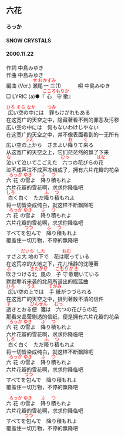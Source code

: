 <style type="text/css">
	ruby{
	    ruby-position: over;
	}
	ruby > rt{font-size: 12px;color:red;}
	p{font:16px;font-size: '楷体'}
</style>
## 六花
#### ろっか
#### SNOW CRYSTALS
#### 2000.11.22


作詞     中島みゆき　　　　　   
作曲      中島みゆき  　　　   
編曲 (Ver.) <ruby><rb>瀬尾</rb><rp>(</rp><rt>せお</rt><rp>)</rp></ruby><ruby><rb>一三</rb><rp>(</rp><rt>かずみ</rt><rp>)</rp></ruby>(1)　　　
唄     中島みゆき     
□ LYRIC (a)●『<ruby><rb>心</rb><rp>(</rp><rt>こころ</rt><rp>)</rp></ruby><ruby><rb>守歌</rb><rp>(</rp><rt>もりか</rt><rp>)</rp></ruby>』  
  
  
<ruby><rb>広</rb><rp>(</rp><rt>ひろ</rt><rp>)</rp></ruby>い<ruby><rb>空</rb><rp>(</rp><rt>そら</rt><rp>)</rp></ruby>の<ruby><rb>中</rb><rp>(</rp><rt>なか</rt><rp>)</rp></ruby>には　<ruby><rb>罪</rb><rp>(</rp><rt>つみ</rt><rp>)</rp></ruby>もけがれもある  
在这宽广的天空之中，隐藏著看不到的罪恶及污秽  
広い空の中には　何もないわけじやない  
在这宽广的天空之中，并不像表面看到的一无所有  
広い空の<ruby><rb>上</rb><rp>(</rp><rt>うえ</rt><rp>)</rp></ruby>から　さまよい<ruby><rb>降</rb><rp>(</rp><rt>お</rt><rp>)</rp></ruby>りて<ruby><rb>来</rb><rp>(</rp><rt>く</rt><rp>)</rp></ruby>る  
从这宽广的天空之上，它们茫茫然的飘了下来  
<ruby><rb>泣</rb><rp>(</rp><rt>な</rt><rp>)</rp></ruby>いて泣いてこごえた　<ruby><rb>六</rb><rp>(</rp><rt>むっ</rt><rp>)</rp></ruby>つの花びらの<ruby><rb>花</rb><rp>(</rp><rt>はな</rt><rp>)</rp></ruby>  
泣不成声泣不成声冻结成了，拥有六片花瓣的花朵  
六<ruby><rb>花</rb><rp>(</rp><rt>ろっか</rt><rp>)</rp></ruby>の<ruby><rb>雪</rb><rp>(</rp><rt>ゆき</rt><rp>)</rp></ruby>よ　<ruby><rb>降</rb><rp>(</rp><rt>ふ</rt><rp>)</rp></ruby>り<ruby><rb>積</rb><rp>(</rp><rt>つ</rt><rp>)</rp></ruby>もれよ  
 六片花瓣的雪花啊，求求你降临吧  
<ruby><rb>白</rb><rp>(</rp><rt>しろ</rt><rp>)</rp></ruby>く白く　ただ<ruby><rb>降</rb><rp>(</rp><rt>ふ</rt><rp>)</rp></ruby>り<ruby><rb>積</rb><rp>(</rp><rt>つ</rt><rp>)</rp></ruby>もれよ  
 将一切皆染成纯白，就这样不断飘降吧  
六<ruby><rb>花</rb><rp>(</rp><rt>ろっか</rt><rp>)</rp></ruby>の<ruby><rb>雪</rb><rp>(</rp><rt>ゆき</rt><rp>)</rp></ruby>よ　<ruby><rb>降</rb><rp>(</rp><rt>ふ</rt><rp>)</rp></ruby>り<ruby><rb>積</rb><rp>(</rp><rt>つ</rt><rp>)</rp></ruby>もれよ  
六片花瓣的雪花啊，求求你降临吧  
すべてを<ruby><rb>包</rb><rp>(</rp><rt>つつ</rt><rp>)</rp></ruby>んで　<ruby><rb>降</rb><rp>(</rp><rt>ふ</rt><rp>)</rp></ruby>り<ruby><rb>積</rb><rp>(</rp><rt>つ</rt><rp>)</rp></ruby>もれよ  
覆盖住一切万物，不停的飘降吧   
  
すさぶ<ruby><rb>大地</rb><rp>(</rp><rt>だいち</rt><rp>)</rp></ruby>の<ruby><rb>下</rb><rp>(</rp><rt>した</rt><rp>)</rp></ruby>で　花は<ruby><rb>眠</rb><rp>(</rp><rt>ねむ</rt><rp>)</rp></ruby>っている  
在这荒凉的大地之下，花儿恬静的沈睡著  
<ruby><rb>吹</rb><rp>(</rp><rt>ふ</rt><rp>)</rp></ruby>きつける<ruby><rb>北風</rb><rp>(</rp><rt>きたかぜ</rt><rp>)</rp></ruby>の　<ruby><rb>子守</rb><rp>(</rp><rt>こもり</rt><rp>)</rp></ruby><ruby><rb>歌</rb><rp>(</rp><rt>か</rt><rp>)</rp></ruby><ruby><rb>聴</rb><rp>(</rp><rt>き</rt><rp>)</rp></ruby>いている  
默默聆听来袭的北风所谱出的摇篮曲  
<ruby><rb>広</rb><rp>(</rp><rt>ひろ</rt><rp>)</rp></ruby>い空の<ruby><rb>上</rb><rp>(</rp><rt>うえ</rt><rp>)</rp></ruby>では　<ruby><rb>手紙</rb><rp>(</rp><rt>てがみ</rt><rp>)</rp></ruby>がつづられる  
在这宽广的天空之中，排列著数不清的信件  
<ruby><rb>透</rb><rp>(</rp><rt>す</rt><rp>)</rp></ruby>きとおる<ruby><rb>便箋</rb><rp>(</rp><rt>びんせん</rt><rp>)</rp></ruby>は　<ruby><rb>六</rb><rp>(</rp><rt>むっ</rt><rp>)</rp></ruby>つの花びらの花  
那看来晶莹剔透的信纸，便是拥有六片花瓣的花朵  
六<ruby><rb>花</rb><rp>(</rp><rt>ろっか</rt><rp>)</rp></ruby>の<ruby><rb>雪</rb><rp>(</rp><rt>ゆき</rt><rp>)</rp></ruby>よ　<ruby><rb>降</rb><rp>(</rp><rt>ふ</rt><rp>)</rp></ruby>り<ruby><rb>積</rb><rp>(</rp><rt>つ</rt><rp>)</rp></ruby>もれよ  
六片花瓣的雪花啊，求求你降临吧  
<ruby><rb>白</rb><rp>(</rp><rt>しろ</rt><rp>)</rp></ruby>く白く　ただ<ruby><rb>降</rb><rp>(</rp><rt>ふ</rt><rp>)</rp></ruby>り<ruby><rb>積</rb><rp>(</rp><rt>つ</rt><rp>)</rp></ruby>もれよ  
 将一切皆染成纯白，就这样不断飘降吧  
六<ruby><rb>花</rb><rp>(</rp><rt>ろっか</rt><rp>)</rp></ruby>の<ruby><rb>雪</rb><rp>(</rp><rt>ゆき</rt><rp>)</rp></ruby>よ　<ruby><rb>降</rb><rp>(</rp><rt>ふ</rt><rp>)</rp></ruby>り<ruby><rb>積</rb><rp>(</rp><rt>つ</rt><rp>)</rp></ruby>もれよ  
六片花瓣的雪花啊，求求你降临吧   
すべてを<ruby><rb>包</rb><rp>(</rp><rt>つつ</rt><rp>)</rp></ruby>んで　降り積もれよ  
 覆盖住一切万物，不停的飘降吧  
  
六<ruby><rb>花</rb><rp>(</rp><rt>ろっか</rt><rp>)</rp></ruby>の<ruby><rb>雪</rb><rp>(</rp><rt>ゆき</rt><rp>)</rp></ruby>よ　<ruby><rb>降</rb><rp>(</rp><rt>ふ</rt><rp>)</rp></ruby>り<ruby><rb>積</rb><rp>(</rp><rt>つ</rt><rp>)</rp></ruby>もれよ  
六片花瓣的雪花啊，求求你降临吧   
すべてを<ruby><rb>包</rb><rp>(</rp><rt>つつ</rt><rp>)</rp></ruby>んで　降り積もれよ  
 覆盖住一切万物，不停的飘降吧  